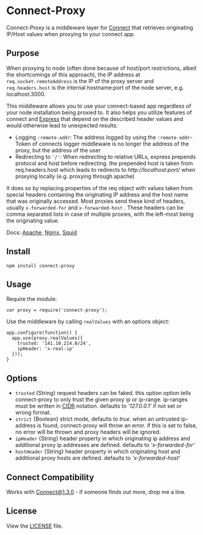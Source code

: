 # Connect-Proxy
Connect-Proxy is a middleware layer for [Connect](https://github.com/senchalabs/connect) that retrieves originating IP/Host values when proxying to your connect app.

## Purpose
When proxying to node (often done because of host/port restrictions, albeit the shortcomings of this approach), the IP address at `req.socket.remoteAddress` is the IP of the proxy server and `req.headers.host` is the internal hostname:port of the node server, e.g. localhost:3000.

This middleware allows you to use your connect-based app regardless of your node installation being proxied to. It also helps you utilize features of connect and [Express](https://github.com/visionmedia/express/) that depend on the described header values and would otherwise lead to unexpected results:

   - Logging `:remote-addr`: The address logged by using the `:remote-addr`-Token of connects logger middleware is no longer the address of the proxy, but the address of the user
   - Redirecting to `'/'`: When redirecting to relative URLs, express prepends protocol and host before redirecting. the prepended host is taken from req.headers.host which leads to redirects to _http://localhost:port/_ when proxying locally (e.g. proxying through apache)

It does so by replacing properties of the req object with values taken from special headers containing the originating IP address and the host name that was originally accessed. Most proxies send these kind of headers, usually `x-forwarded-for` and `x-forwarded-host` . These headers can be comma separated lists in case of multiple proxies, with the left-most being the originating value.

Docs: [Apache](http://httpd.apache.org/docs/2.3/mod/mod_proxy.html#x-headers), [Nginx](http://wiki.nginx.org/HttpProxyModule), [Squid](http://www.squid-cache.org/Doc/config/forwarded_for/)

## Install

`npm install connect-proxy`

## Usage

Require the module:

    var proxy = require('connect-proxy');

Use the middleware by calling `realValues` with an options object:

    app.configure(function() {
      app.use(proxy.realValues({
        trusted: '141.10.214.0/24',
        ipHeader: 'x-real-ip'
      }));
    }

## Options

   - `trusted` {String} request headers can be faked. this option option tells connect-proxy to only trust the given proxy ip or ip-range. ip-ranges must be written in [CIDR](http://en.wikipedia.org/wiki/CIDR_notation) notation. defaults to _'127.0.0.1'_ if not set or wrong format.
   - `strict` {Boolean} strict mode, defaults to _true_. when an untrusted ip-address is found, connect-proxy will throw an error. if this is set to false, no error will be thrown and proxy headers will be ignored.
   - `ipHeader` {String} header property in which originating ip address and additional proxy ip addresses are defined. defaults to _'x-forwarded-for'_
   - `hostHeader` {String} header property in which originating host and additional proxy hosts are defined. defaults to _'x-forwarded-host'_

## Connect Compatibility
Works with Connect@1.3.0 - if someone finds out more, drop me a line.

## License
View the [LICENSE](https://github.com/gonsfx/connect-proxy/blob/master/LICENSE) file.